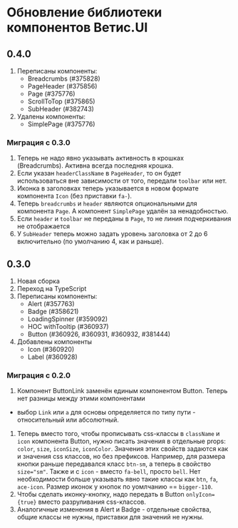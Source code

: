 # Обновление библиотеки компонентов Ветис.UI

## 0.4.0

1. Переписаны компоненты:
    - Breadcrumbs (#375828)
    - PageHeader (#375856)
    - Page (#375776)
    - ScrollToTop (#375865)
    - SubHeader (#382743)
1. Удалены компоненты:
    - SimplePage (#375776)

### Миграция с 0.3.0

1. Теперь не надо явно указывать активность в крошках (Breadcrumbs). Активна всегда последняя крошка.
1. Если указан `headerClassName` в `PageHeader`, то он будет использоваться вне зависимости от того, передали `toolbar`
или нет.
1. Иконка в заголовках теперь указывается в новом формате компонента `Icon` (без приставки `fa-`).
1. Теперь `breadcrumbs` и `header` являются опциональными для компонента `Page`. А компонент `SimplePage` удалён за ненадобностью.
1. Если `header` и `toolbar` не переданы в `Page`, то не линия подчеркивания не отображается
1. У `SubHeader` теперь можно задать уровень заголовка от 2 до 6 включительно (по умолчанию 4, как и раньше).

## 0.3.0

1. Новая сборка
1. Переход на TypeScript
1. Переписаны компоненты:
    - Alert (#357763)
    - Badge (#358621)
    - LoadingSpinner (#359092)
    - HOC withTooltip (#360937)
    - Button (#360926, #360931, #360932, #381444)
1. Добавлены компоненты
    - Icon (#360920)
    - Label (#360928)

### Миграция с 0.2.0

1. Компонент ButtonLink заменён единым компонентом Button. Теперь нет разницы между этими компонентами
- выбор `Link` или `a` для основы определяется по типу пути - относительный или абсолютный.
1. Теперь вместо того, чтобы прописывать css-классы в `className` и `icon`
компонента Button, нужно писать значения в отдельные props: `color`, `size`, `iconSize`, `iconColor`.
Значения этих свойств задаются как и значения css классов, но без префиксов.
Например, для размера кнопки раньше передавался класс `btn-sm`, а теперь
в свойство `size="sm"`. Также и с `icon` - вместо `fa-bell`, просто `bell`.
Нет необходимости больше указывать явно такие классы как `btn`, `fa`, `ace-icon`.
Размер иконок у кнопок по уомлчанию == `bigger-110`.
1. Чтобы сделать иконку-кнопку, надо передать в Button `onlyIcon={true}` вместо разруливания css-классов.
1. Аналогичные изменения в Alert и Badge - отдельные свойства, общие классы не нужны, приставки для значений не нужны.
